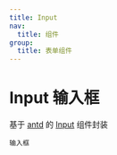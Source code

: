 ```yaml
---
title: Input
nav:
  title: 组件
group:
  title: 表单组件
---
```


# Input 输入框

基于 <a href="https://ant-design.antgroup.com/index-cn" target="_blank">antd</a> 的 <a href="https://ant-design.antgroup.com/components/input-cn" target="_blank">Input</a> 组件封装

<code src='./Input.tsx'>输入框</code>
